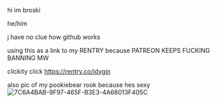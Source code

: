 hi im broski

he/him

j have no clue how github works

using this as a link to my RENTRY because PATREON KEEPS FUCKING BANNING MW


clickity click https://rentry.co/idvgin

also pic of my pookiebear rook because hes sexy
![7C6A4BAB-9F97-465F-B3E3-4A68013F405C](https://user-images.githubusercontent.com/101119556/197172529-ba54df1e-ccdc-4e3d-8f27-6cf0f8a9596b.jpeg)

